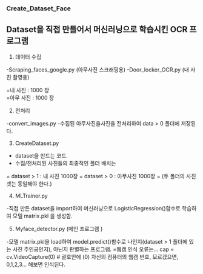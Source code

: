### Create_Dataset_Face
## Dataset을 직접 만들어서 머신러닝으로 학습시킨 OCR 프로그램

1. 데이터 수집
  
  -Scraping_faces_google.py (아무사진 스크래핑용)
  -Door_locker_OCR.py (내 사진 촬영용)
  
  =내 사진 : 1000 장  
  =아무 사진 : 1000 장
  
2. 전처리
    
  -convert_images.py
  -수집된 아무사진을사진을 전처리하여 data > 0 폴더에 저장된다.
    
3. CreateDataset.py
  
  - dataset을 만드는 코드.
  - 수집/전처리된 사진들의 최종적인 폴더 배치는
  
  = dataset > 1 : 내 사진 1000장
  = dataset > 0 : 아무사진 1000장
  = (두 폴더의 사진갯는 동일해야 한다.)  

4. MLTrainer.py
  
  -직접 만든 dataset을 import하여 머신러닝으로 LogisticRegression()함수로 학습하여 모델 matrix.pkl 을 생성함.
  
5. Myface_detector.py (메인 프로그램 )
  
  -모델 matrix.pkl을 load하여 model.predict()함수로 나인지(dataset > 1 폴더에 있는 사진 주인공인지), 아닌지 판별하는 프로그램.
  =웹캠 인식 오류는...
   cap = cv.VideoCapture(0) # 괄호안에 (0) 자신의 컴퓨터의 웹캠 번호, 모르겠으면, 0,1,2,3... 해보면 인식된다. 
